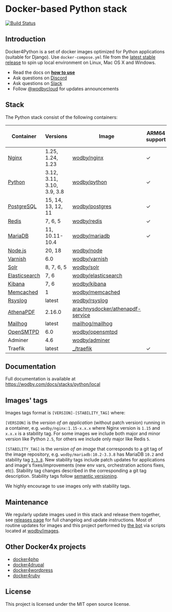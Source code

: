 # Docker-based Python stack

[![Build Status](https://github.com/wodby/docker4python/workflows/Run%20tests/badge.svg)](https://github.com/wodby/docker4python/actions)

## Introduction

Docker4Python is a set of docker images optimized for Python applications (suitable for Django). Use `docker-compose.yml` file from the [latest stable release](https://github.com/wodby/docker4python/releases) to spin up local environment on Linux, Mac OS X and Windows. 

- Read the docs on [**how to use**](https://wodby.com/docs/stacks/python/local#usage)
- Ask questions on [Discord](http://discord.wodby.com/)
- Ask questions on [Slack](http://slack.wodby.com/)
- Follow [@wodbycloud](https://twitter.com/wodbycloud) for updates announcements

## Stack

The Python stack consist of the following containers:

| Container       | Versions                   | Image                              | ARM64 support | Enabled by default |
|-----------------|----------------------------|------------------------------------|---------------|--------------------|
| [Nginx]         | 1.25, 1.24, 1.23           | [wodby/nginx]                      | ✓             | ✓                  |
| [Python]        | 3.12, 3.11, 3.10, 3.9, 3.8 | [wodby/python]                     | ✓             | ✓                  |
| [PostgreSQL]    | 15, 14, 13, 12, 11         | [wodby/postgres]                   | ✓             | ✓                  |
| [Redis]         | 7, 6, 5                    | [wodby/redis]                      | ✓             | ✓                  |
| [MariaDB]       | 11, 10.11-10.4             | [wodby/mariadb]                    | ✓             |                    |
| [Node.js]       | 20, 18                     | [wodby/node]                       |               |                    |
| [Varnish]       | 6.0                        | [wodby/varnish]                    |               |                    |
| [Solr]          | 8, 7, 6, 5                 | [wodby/solr]                       |               |                    |
| [Elasticsearch] | 7, 6                       | [wodby/elasticsearch]              |               |                    |
| [Kibana]        | 7, 6                       | [wodby/kibana]                     |               |                    |
| [Memcached]     | 1                          | [wodby/memcached]                  |               |                    |
| [Rsyslog]       | latest                     | [wodby/rsyslog]                    |               |                    |
| [AthenaPDF]     | 2.16.0                     | [arachnysdocker/athenapdf-service] |               |                    |
| [Mailhog]       | latest                     | [mailhog/mailhog]                  |               | ✓                  |
| [OpenSMTPD]     | 6.0                        | [wodby/opensmtpd]                  |               |                    |
| Adminer         | 4.6                        | [wodby/adminer]                    |               |                    |
| Traefik         | latest                     | [_/traefik]                        | ✓             | ✓                  |

## Documentation

Full documentation is available at https://wodby.com/docs/stacks/python/local

## Images' tags

Images tags format is `[VERSION]-[STABILITY_TAG]` where:

`[VERSION]` is the _version of an application_ (without patch version) running in a container, e.g. `wodby/nginx:1.15-x.x.x` where Nginx version is `1.15` and `x.x.x` is a stability tag. For some images we include both major and minor version like Python `2.5`, for others we include only major like Redis `5`. 

`[STABILITY_TAG]` is the _version of an image_ that corresponds to a git tag of the image repository, e.g. `wodby/mariadb:10.2-3.3.8` has MariaDB `10.2` and stability tag [`3.3.8`](https://github.com/wodby/mariadb/releases/tag/3.3.8). New stability tags include patch updates for applications and image's fixes/improvements (new env vars, orchestration actions fixes, etc). Stability tag changes described in the corresponding a git tag description. Stability tags follow [semantic versioning](https://semver.org/).

We highly encourage to use images only with stability tags.

## Maintenance

We regularly update images used in this stack and release them together, see [releases page](https://github.com/wodby/docker4python/releases) for full changelog and update instructions. Most of routine updates for images and this project performed by [the bot](https://github.com/wodbot) via scripts located at [wodby/images](https://github.com/wodby/images).

## Other Docker4x projects

* [docker4php](https://github.com/wodby/docker4php)
* [docker4drupal](https://github.com/wodby/docker4drupal)
* [docker4wordpress](https://github.com/wodby/docker4wordpress)
* [docker4ruby](https://github.com/wodby/docker4ruby)

## License

This project is licensed under the MIT open source license.

[AthenaPDF]: https://wodby.com/docs/stacks/python/containers#athenapdf
[Elasticsearch]: https://wodby.com/docs/stacks/elasticsearch
[Kibana]: https://wodby.com/docs/stacks/elasticsearch
[Mailhog]: https://wodby.com/docs/stacks/python/containers#mailhog
[MariaDB]: https://wodby.com/docs/stacks/python/containers#mariadb
[Memcached]: https://wodby.com/docs/stacks/python/containers#memcached
[Nginx]: https://wodby.com/docs/stacks/python/containers#nginx
[Node.js]: https://wodby.com/docs/stacks/python/containers#node
[OpenSMTPD]: https://wodby.com/docs/stacks/python/containers#opensmtpd
[PostgreSQL]: https://wodby.com/docs/stacks/python/containers#postgres
[Redis]: https://wodby.com/docs/stacks/python/containers#redis
[Rsyslog]: https://wodby.com/docs/stacks/python/containers#rsyslog
[Python]: https://wodby.com/docs/stacks/python/containers#python
[Solr]: https://wodby.com/docs/stacks/solr
[Varnish]: https://wodby.com/docs/stacks/python/containers#varnish

[_/traefik]: https://hub.docker.com/_/traefik
[arachnysdocker/athenapdf-service]: https://hub.docker.com/r/arachnysdocker/athenapdf-service
[blackfire/blackfire]: https://hub.docker.com/r/blackfire/blackfire
[mailhog/mailhog]: https://hub.docker.com/r/mailhog/mailhog
[wodby/adminer]: https://hub.docker.com/r/wodby/adminer
[wodby/elasticsearch]: https://github.com/wodby/elasticsearch
[wodby/kibana]: https://github.com/wodby/kibana
[wodby/mariadb]: https://github.com/wodby/mariadb
[wodby/memcached]: https://github.com/wodby/memcached
[wodby/nginx]: https://github.com/wodby/nginx
[wodby/node]: https://github.com/wodby/node
[wodby/opensmtpd]: https://github.com/wodby/opensmtpd
[wodby/postgres]: https://github.com/wodby/postgres
[wodby/redis]: https://github.com/wodby/redis
[wodby/rsyslog]: https://hub.docker.com/r/wodby/rsyslog
[wodby/python]: https://github.com/wodby/python
[wodby/solr]: https://github.com/wodby/solr
[wodby/varnish]: https://github.com/wodby/varnish
